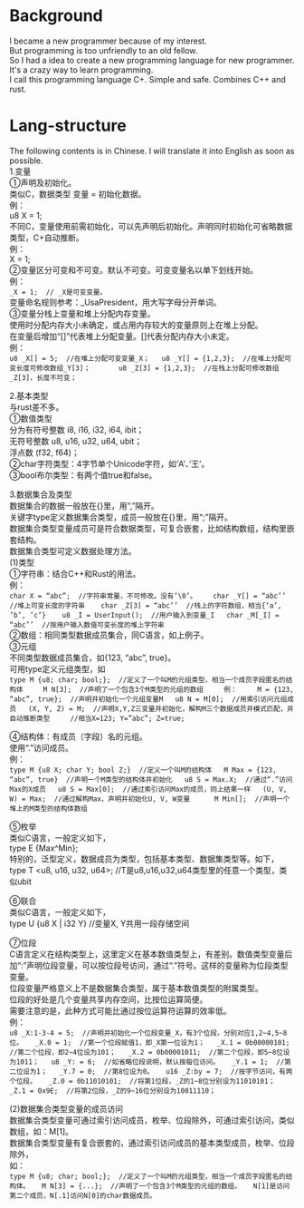 # Background #

I became a new programmer because of my interest.  
But programming is too unfriendly to an old fellow.  
So I had a idea to create a new programming language for new programmer.  
It's a crazy way to learn programming.  
I call this programming language C+. Simple and safe. Combines C++ and rust.  
# Lang-structure #

The following contents is in Chinese. I will translate it into English as soon as possible.  
1.变量  
  ①声明及初始化。  
  类似C，数据类型 变量 = 初始化数据。  
  例：  
    u8 X = 1;  
  不同C，变量使用前需初始化，可以先声明后初始化。声明同时初始化可省略数据类型，C+自动推断。  
  例：   
    X = 1;  
  ②变量区分可变和不可变。默认不可变。可变变量名以单下划线开始。    
  例：  
    `_X = 1;  // _X是可变变量。`  
    变量命名规则参考：_UsaPresident，用大写字母分开单词。  
  ③变量分栈上变量和堆上分配内存变量。  
  使用时分配内存大小未确定，或占用内存较大的变量原则上在堆上分配。  
  在变量后增加“[]”代表堆上分配变量。[]代表分配内存大小未定。  
  例：  
    `u8 _X[] = 5;  //在堆上分配可变变量_X；  
    u8 _Y[] = {1,2,3};  //在堆上分配可变长度可修改数组_Y[3]；      
    u8 _Z[3] = {1,2,3};  //在栈上分配可修改数组_Z[3]，长度不可变；  `  

2.基本类型  
  与rust差不多。  
  ①数值类型   
  分为有符号整数 i8, i16, i32, i64, ibit；  
  无符号整数 u8, u16, u32, u64, ubit；  
  浮点数 (f32, f64)；  
  ②char字符类型：4字节单个Unicode字符，如’A’、’王’。  
  ③bool布尔类型：有两个值true和false。  

3.数据集合及类型  
  数据集合的数据一般放在{}里，用“,”隔开。  
  关键字type定义数据集合类型，成员一般放在{}里，用“;”隔开。  
  数据集合类型变量成员可是符合数据类型，可复合嵌套，比如结构数组，结构里嵌套结构。  
  数据集合类型可定义数据处理方法。  
(1)类型  
  ①字符串：结合C++和Rust的用法。  
  例：  
    `char X = “abc”;  //字符串常量，不可修改。没有’\0’。   
    char _Y[] = “abc’’  //堆上可变长度的字符串   
    char _Z[3] = “abc’’  //栈上的字符数组，相当{‘a’, ’b’, ’c’}   
    u8 _I = UserInput();  //用户输入到变量_I  
    char _M[_I] = “abc’’  //按用户输入数值可变长度的堆上字符串`  
  ②数组：相同类型数据成员集合，同C语言，如上例子。  
  ③元组   
  不同类型数据成员集合，如{123, “abc”, true}。  
  可用type定义元组类型，如  
    `type M {u8; char; bool;};  //定义了一个叫M的元组类型，相当一个成员字段匿名的结构体    
    M N[3];  //声明了一个包含3个M类型的元组的数组    
  例：    
    M = {123, “abc”, true};  //声明并初始化一个元组变量M  
    u8 N = M[0];  //用索引访问元组成员  
    (X, Y, Z) = M;  //声明X,Y,Z三变量并初始化，解构M三个数据成员并模式匹配，并自动推断类型    
                    //相当X=123; Y=”abc”; Z=true; ` 

   ④结构体：有成员（字段）名的元组。  
   使用“.”访问成员。  
   例：  
     `type M {u8 X; char Y; bool Z;}  //定义一个叫M的结构体  
     M Max = {123, “abc”, true}  //声明一个M类型的结构体并初始化  
     u8 S = Max.X;  //通过“.”访问Max的X成员  
     u8 S = Max[0];  //通过索引访问Max的成员，同上结果一样  
     (U, V, W) = Max;  //通过解构Max，声明并初始化U, V, W变量     
     M Min[];  //声明一个堆上的M类型的结构体数组`  

   ⑤枚举  
   类似C语言，一般定义如下，  
     type E {Max^Min};  
   特别的，泛型定义，数据成员为类型，包括基本类型、数据集类型等。如下，  
     type T <u8, u16, u32, u64>;  //T是u8,u16,u32,u64类型里的任意一个类型，类似ubit  

   ⑥联合  
   类似C语言，一般定义如下，  
     type U {u8 X | i32 Y}  //变量X, Y共用一段存储空间  

   ⑦位段  
   C语言定义在结构类型上，这里定义在基本数值类型上，有差别。数值类型变量后加“:”声明位段变量，可以按位段号访问，通过“.”符号。这样的变量称为位段类型变量。  
   位段变量严格意义上不是数据集合类型，属于基本数值类型的附属类型。  
   位段的好处是几个变量共享内存空间，比按位运算简便。  
   需要注意的是，此种方式可能比通过按位运算符运算的效率低。  
   例：  
     `u8 _X:1-3-4 = 5;  //声明并初始化一个位段变量_X，有3个位段，分别对应1,2~4,5~8位。  
     _X.0 = 1;  //第一个位段赋值1，即_X第一位设为1；  
     _X.1 = 0b00000101;  //第二个位段，即2~4位设为101；  
     _X.2 = 0b00001011;  //第二个位段，即5~8位设为1011；  
     u8 _Y: = 6;  //如省略位段说明，默认按每位访问。  
     _Y.1 = 1;  //第二位设为1；  
     _Y.7 = 0;  //第8位设为0。  
     u16 _Z:by = 7;  //按字节访问，有两个位段。  
     _Z.0 = 0b11010101;  //将第1位段，_Z的1~8位分别设为11010101；  
     _Z.1 = 0x9E;  //将第2位段，_Z的9~16位分别设为10011110；`  

(2)数据集合类型变量的成员访问  
  数据集合类型变量可通过索引访问成员，枚举、位段除外，可通过索引访问，类似数组，如：M[1]。  
  数据集合类型变量有复合嵌套的，通过索引访问成员的基本类型成员，枚举、位段除外，  
  如：  
    `type M {u8; char; bool;};  //定义了一个叫M的元组类型，相当一个成员字段匿名的结构体。  
    M N[3] = {...};  //声明了一个包含3个M类型的元组的数组。  
    N[1]是访问第二个成员，N[.1]访问N[0]的char数据成员。`  
